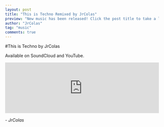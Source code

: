 ```yaml
---
layout: post
title: "This is Techno Remixed by JrColas"
preview: "New music has been released! Click the post title to take a listen!"
author: "JrColas"
tag: "music"
comments: true
---
```



#This is Techno by JrColas

<p>Available on SoundCloud and YouTube.
</p>

<p>
	<iframe 
		width="100%" 
		height="166" 
		scrolling="no" 
		frameborder="no" 
		src="https://w.soundcloud.com/player/?url=https%3A//api.soundcloud.com/tracks/196666784&amp;
		color=0066cc&amp;
		auto_play=false&amp;
		hide_related=false&amp;
		show_comments=true&amp;
		show_user=true&amp;
		show_reposts=false">
	</iframe><br>
</p>

<p style="font-style: italic"> - JrColas</p>

